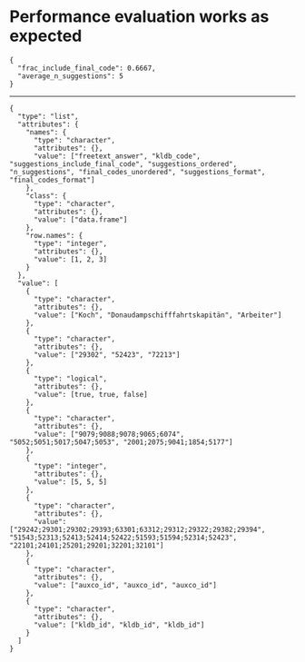 # Performance evaluation works as expected

    {
      "frac_include_final_code": 0.6667,
      "average_n_suggestions": 5
    }

---

    {
      "type": "list",
      "attributes": {
        "names": {
          "type": "character",
          "attributes": {},
          "value": ["freetext_answer", "kldb_code", "suggestions_include_final_code", "suggestions_ordered", "n_suggestions", "final_codes_unordered", "suggestions_format", "final_codes_format"]
        },
        "class": {
          "type": "character",
          "attributes": {},
          "value": ["data.frame"]
        },
        "row.names": {
          "type": "integer",
          "attributes": {},
          "value": [1, 2, 3]
        }
      },
      "value": [
        {
          "type": "character",
          "attributes": {},
          "value": ["Koch", "Donaudampschifffahrtskapitän", "Arbeiter"]
        },
        {
          "type": "character",
          "attributes": {},
          "value": ["29302", "52423", "72213"]
        },
        {
          "type": "logical",
          "attributes": {},
          "value": [true, true, false]
        },
        {
          "type": "character",
          "attributes": {},
          "value": ["9079;9088;9078;9065;6074", "5052;5051;5017;5047;5053", "2001;2075;9041;1854;5177"]
        },
        {
          "type": "integer",
          "attributes": {},
          "value": [5, 5, 5]
        },
        {
          "type": "character",
          "attributes": {},
          "value": ["29242;29301;29302;29393;63301;63312;29312;29322;29382;29394", "51543;52313;52413;52414;52422;51593;51594;52314;52423", "22101;24101;25201;29201;32201;32101"]
        },
        {
          "type": "character",
          "attributes": {},
          "value": ["auxco_id", "auxco_id", "auxco_id"]
        },
        {
          "type": "character",
          "attributes": {},
          "value": ["kldb_id", "kldb_id", "kldb_id"]
        }
      ]
    }

